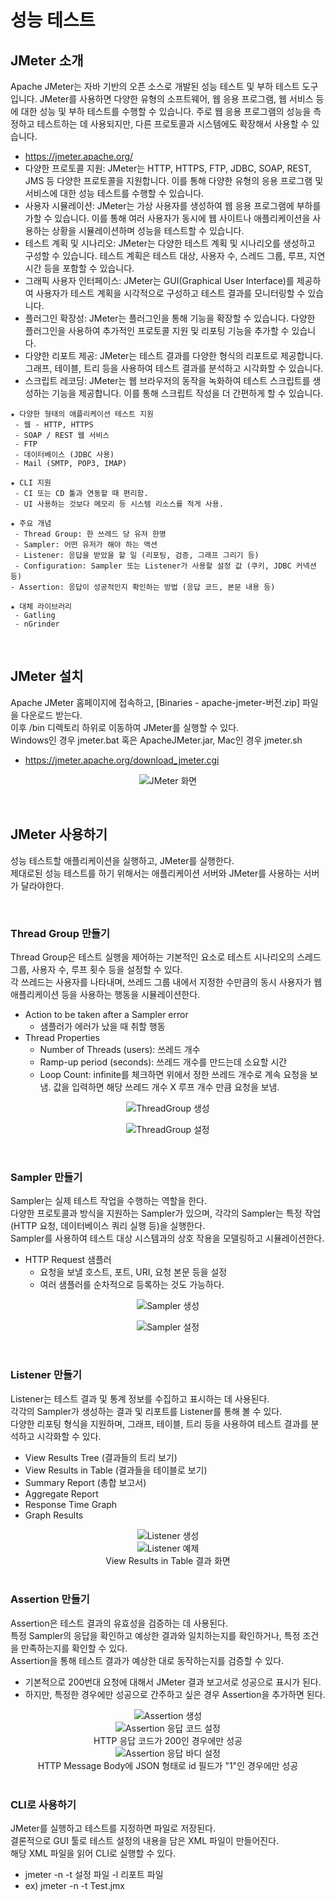 # 성능 테스트

## JMeter 소개

Apache JMeter는 자바 기반의 오픈 소스로 개발된 성능 테스트 및 부하 테스트 도구입니다. JMeter를 사용하면 다양한 유형의 소프트웨어, 웹 응용 프로그램, 웹 서비스 등에 대한 성능 및 부하 테스트를 수행할 수 있습니다. 주로 웹 응용 프로그램의 성능을 측정하고 테스트하는 데 사용되지만, 다른 프로토콜과 시스템에도 확장해서 사용할 수 있습니다.  
 - https://jmeter.apache.org/
 - 다양한 프로토콜 지원: JMeter는 HTTP, HTTPS, FTP, JDBC, SOAP, REST, JMS 등 다양한 프로토콜을 지원합니다. 이를 통해 다양한 유형의 응용 프로그램 및 서비스에 대한 성능 테스트를 수행할 수 있습니다.
 - 사용자 시뮬레이션: JMeter는 가상 사용자를 생성하여 웹 응용 프로그램에 부하를 가할 수 있습니다. 이를 통해 여러 사용자가 동시에 웹 사이트나 애플리케이션을 사용하는 상황을 시뮬레이션하며 성능을 테스트할 수 있습니다.
 - 테스트 계획 및 시나리오: JMeter는 다양한 테스트 계획 및 시나리오를 생성하고 구성할 수 있습니다. 테스트 계획은 테스트 대상, 사용자 수, 스레드 그룹, 루프, 지연 시간 등을 포함할 수 있습니다.
 - 그래픽 사용자 인터페이스: JMeter는 GUI(Graphical User Interface)를 제공하여 사용자가 테스트 계획을 시각적으로 구성하고 테스트 결과를 모니터링할 수 있습니다.
 - 플러그인 확장성: JMeter는 플러그인을 통해 기능을 확장할 수 있습니다. 다양한 플러그인을 사용하여 추가적인 프로토콜 지원 및 리포팅 기능을 추가할 수 있습니다.
 - 다양한 리포트 제공: JMeter는 테스트 결과를 다양한 형식의 리포트로 제공합니다. 그래프, 테이블, 트리 등을 사용하여 테스트 결과를 분석하고 시각화할 수 있습니다.
 - 스크립트 레코딩: JMeter는 웹 브라우저의 동작을 녹화하여 테스트 스크립트를 생성하는 기능을 제공합니다. 이를 통해 스크립트 작성을 더 간편하게 할 수 있습니다.

```
★ 다양한 형태의 애플리케이션 테스트 지원
 - 웹 - HTTP, HTTPS
 - SOAP / REST 웹 서비스
 - FTP
 - 데이터베이스 (JDBC 사용)
 - Mail (SMTP, POP3, IMAP)

★ CLI 지원
 - CI 또는 CD 툴과 연동할 때 편리함.
 - UI 사용하는 것보다 메모리 등 시스템 리소스를 적게 사용.

★ 주요 개념
 - Thread Group: 한 쓰레드 당 유저 한명
 - Sampler: 어떤 유저가 해야 하는 액션
 - Listener: 응답을 받았을 할 일 (리포팅, 검증, 그래프 그리기 등)
 - Configuration: Sampler 또는 Listener가 사용할 설정 값 (쿠키, JDBC 커넥션 등)
- Assertion: 응답이 성공적인지 확인하는 방법 (응답 코드, 본문 내용 등)

★ 대체 라이브러리
 - Gatling
 - nGrinder
```

<br/>

## JMeter 설치

Apache JMeter 홈페이지에 접속하고, [Binaries - apache-jmeter-버전.zip] 파일을 다운로드 받는다.  
이후 /bin 디렉토리 하위로 이동하여 JMeter를 실행할 수 있다.  
Windows인 경우 jmeter.bat 혹은 ApacheJMeter.jar, Mac인 경우 jmeter.sh  
 - https://jmeter.apache.org/download_jmeter.cgi

<p style="text-align: center;">
    <img src="./images/JMeter.PNG" title="JMeter 화면"/> 
</p>

<br/>

## JMeter 사용하기

성능 테스트할 애플리케이션을 실행하고, JMeter를 실행한다.  
제대로된 성능 테스트를 하기 위해서는 애플리케이션 서버와 JMeter를 사용하는 서버가 달라야한다.  

<br/>

### Thread Group 만들기

Thread Group은 테스트 실행을 제어하는 기본적인 요소로 테스트 시나리오의 스레드 그룹, 사용자 수, 루프 횟수 등을 설정할 수 있다.  
각 쓰레드는 사용자를 나타내며, 쓰레드 그룹 내에서 지정한 수만큼의 동시 사용자가 웹 애플리케이션 등을 사용하는 행동을 시뮬레이션한다.  

 - Action to be taken after a Sampler error
    - 샘플러가 에러가 났을 때 취할 행동
 - Thread Properties
    - Number of Threads (users): 쓰레드 개수
    - Ramp-up period (seconds): 쓰레드 개수를 만드는데 소요할 시간
    - Loop Count: infinite를 체크하면 위에서 정한 쓰레드 개수로 계속 요청을 보냄. 값을 입력하면 해당 쓰레드 개수 X 루프 개수 만큼 요청을 보냄.
<p style="text-align: center;">
    <img src="./images/ThreadGroup_Create.PNG" title="ThreadGroup 생성"/> 
</p>
<p style="text-align: center;">
    <img src="./images/ThreadGroup_Setting.PNG" title="ThreadGroup 설정"/> 
</p>

<br/>

### Sampler 만들기

Sampler는 실제 테스트 작업을 수행하는 역할을 한다.  
다양한 프로토콜과 방식을 지원하는 Sampler가 있으며, 각각의 Sampler는 특정 작업(HTTP 요청, 데이터베이스 쿼리 실행 등)을 실행한다.  
Sampler를 사용하여 테스트 대상 시스템과의 상호 작용을 모델링하고 시뮬레이션한다.  

 - HTTP Request 샘플러
    - 요청을 보낼 호스트, 포트, URI, 요청 본문 등을 설정
    - 여러 샘플러를 순차적으로 등록하는 것도 가능하다.

<p style="text-align: center;">
    <img src="./images/Sampler_Create.PNG" title="Sampler 생성"/> 
</p>
<p style="text-align: center;">
    <img src="./images/Sampler_Setting.PNG" title="Sampler 설정"/> 
</p>

<br/>

### Listener 만들기

Listener는 테스트 결과 및 통계 정보를 수집하고 표시하는 데 사용된다.  
각각의 Sampler가 생성하는 결과 및 리포트를 Listener를 통해 볼 수 있다.  
다양한 리포팅 형식을 지원하며, 그래프, 테이블, 트리 등을 사용하여 테스트 결과를 분석하고 시각화할 수 있다.  

 - View Results Tree (결과들의 트리 보기)
 - View Results in Table (결과들을 테이블로 보기)
 - Summary Report (총합 보고서)
 - Aggregate Report
 - Response Time Graph
 - Graph Results

<div align="center">
    <img src="./images/Listener_Create.PNG" title="Listener 생성"/> 
</div>
<div align="center">
    <img src="./images/Listener_Example.PNG" title="Listener 예제"/> 
</div>
<div align="center">
    View Results in Table 결과 화면
</div>

<br/>

### Assertion 만들기

Assertion은 테스트 결과의 유효성을 검증하는 데 사용된다.  
특정 Sampler의 응답을 확인하고 예상한 결과와 일치하는지를 확인하거나, 특정 조건을 만족하는지를 확인할 수 있다.  
Assertion을 통해 테스트 결과가 예상한 대로 동작하는지를 검증할 수 있다.  
 - 기본적으로 200번대 요청에 대해서 JMeter 결과 보고서로 성공으로 표시가 된다.
 - 하지만, 특정한 경우에만 성공으로 간주하고 싶은 경우 Assertion을 추가하면 된다.
<div align="center">
    <img src="./images/Assertion_Create.PNG" title="Assertion 생성"/> 
</div>
<div align="center">
    <img src="./images/Assertion_Setting1.PNG" title="Assertion 응답 코드 설정"/> 
</div>
<div align="center">
    HTTP 응답 코드가 200인 경우에만 성공
</div>
<div align="center">
    <img src="./images/Assertion_Setting2.PNG" title="Assertion 응답 바디 설정"/> 
</div>
<div align="center">
    HTTP Message Body에 JSON 형태로 id 필드가 "1"인 경우에만 성공
</div>

<br/>

### CLI로 사용하기

JMeter를 실행하고 테스트를 지정하면 파일로 저장된다.  
결론적으로 GUI 툴로 테스트 설정의 내용을 담은 XML 파일이 만들어진다.  
해당 XML 파일을 읽어 CLI로 실행할 수 있다.  
 - jmeter -n -t 설정 파일 -l 리포트 파일
 - ex) jmeter -n -t Test.jmx

